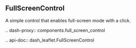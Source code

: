 ## FullScreenControl

A simple control that enables full-screen mode with a click.

.. dash-proxy:: components.full_screen_control

.. api-doc:: dash_leaflet.FullScreenControl